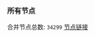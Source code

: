 ### 所有节点
合并节点总数: `34299`
[节点链接](https://github.com/qjlxg/586/raw/refs/heads/master/sub/sub_merge_base64.txt)



